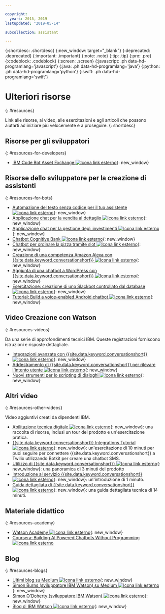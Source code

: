 ```yaml
---

copyright:
  years: 2015, 2019
lastupdated: "2019-05-14"

subcollection: assistant

---
```


{:shortdesc: .shortdesc}
{:new_window: target="_blank"}
{:deprecated: .deprecated}
{:important: .important}
{:note: .note}
{:tip: .tip}
{:pre: .pre}
{:codeblock: .codeblock}
{:screen: .screen}
{:javascript: .ph data-hd-programlang='javascript'}
{:java: .ph data-hd-programlang='java'}
{:python: .ph data-hd-programlang='python'}
{:swift: .ph data-hd-programlang='swift'}

# Ulteriori risorse
{: #resources}

Link alle risorse, ai video, alle esercitazioni e agli articoli che possono aiutarti ad iniziare più velocemente e a proseguire.
{: shortdesc}

## Risorse per gli sviluppatori
{: #resources-for-developers}

- [IBM Code Bot Asset Exchange ![Icona link esterno](../../icons/launch-glyph.svg "Icona link esterno")](https://developer.ibm.com/code/exchanges/bots/){: new_window}

## Risorse dello sviluppatore per la creazione di assistenti
{: #resources-for-bots}

- [Automazione del testo senza codice per il tuo assistente ![Icona link esterno](../../icons/launch-glyph.svg "Icona link esterno")](https://chatbotsmagazine.com/10-minutes-codeless-test-automation-for-ibm-watson-chatbots-d71eac9626d7){: new_window}
- [Applicazione chat per la vendita al dettaglio ![Icona link esterno](../../icons/launch-glyph.svg "Icona link esterno")](https://developer.ibm.com/code/journey/create-cognitive-retail-chatbot/){: new_window}
- [Applicazione chat per la gestione degli investimenti ![Icona link esterno](../../icons/launch-glyph.svg "Icona link esterno")](https://developer.ibm.com/code/journey/create-an-investment-management-chatbot/){: new_window}
- [Chatbot Cognitive Bank ![Icona link esterno](../../icons/launch-glyph.svg "Icona link esterno")](https://developer.ibm.com/code/journey/create-cognitive-banking-chatbot/){: new_window}
- [Chatbot per ordinare la pizza tramite slot ![Icona link esterno](../../icons/launch-glyph.svg "Icona link esterno")](https://developer.ibm.com/code/journey/assemble-a-pizza-ordering-chatbot-dialog/){: new_window}
- [Creazione di una competenza Amazon Alexa con {{site.data.keyword.conversationshort}} ![Icona link esterno](../../icons/launch-glyph.svg "Icona link esterno")](https://github.com/IBM/alexa-skill-watson-conversation){: new_window}
- [Aggiunta di una chatbot a WordPress con {{site.data.keyword.conversationshort}} ![Icona link esterno](../../icons/launch-glyph.svg "Icona link esterno")](https://wordpress.org/plugins/conversation-watson/){: new_window}
- [Esercitazione: creazione di uno Slackbot controllato dal database ![Icona link esterno](../../icons/launch-glyph.svg "Icona link esterno")](https://cloud.ibm.com/docs/tutorials/slack-chatbot-database-watson.html){: new_window}
- [Tutorial: Build a voice-enabled Android chatbot ![Icona link esterno](../../icons/launch-glyph.svg "Icona link esterno")](https://cloud.ibm.com/docs/tutorials/android-watson-chatbot.html){: new_window}

## Video Creazione con Watson
{: #resources-videos}

Da una serie di approfondimenti tecnici IBM. Queste registrazioni forniscono istruzioni e risposte dettagliate.

- [Integrazioni avanzate con {{site.data.keyword.conversationshort}} ![Icona link esterno](../../icons/launch-glyph.svg "Icona link esterno")](https://youtu.be/0rnt54ONtQw){: new_window}
- [Addestramento di {{site.data.keyword.conversationshort}} per rilevare l'intento utente ![Icona link esterno](../../icons/launch-glyph.svg "Icona link esterno")](https://youtu.be/uYw4Tv1Y5tc){: new_window}
- [Nuovi strumenti per lo scripting di dialoghi ![Icona link esterno](../../icons/launch-glyph.svg "Icona link esterno")](https://youtu.be/QuR54--vD5o){: new_window}

## Altri video
{: #resources-other-videos}

Video aggiuntivi creati da dipendenti IBM.

- [Abilitazione tecnica digitale ![Icona link esterno](../../icons/launch-glyph.svg "Icona link esterno")](https://ibm-dte.mybluemix.net/watson-assistant){: new_window}: una raccolta di risorse, inclusi un tour del prodotto e un'esercitazione pratica.
- [{{site.data.keyword.conversationshort}} Integrations Tutorial  ![Icona link esterno](../../icons/launch-glyph.svg "Icona link esterno")](https://www.youtube.com/watch?v=O3silvVBaC8&t=3s){: new_window}: un'esercitazione di 10 minuti per puoi seguire per connettere {{site.data.keyword.conversationshort}} a Twilio utilizzando Botkit per creare una chatbot SMS.
- [Utilizzo di {{site.data.keyword.conversationshort}} ![Icona link esterno](../../icons/launch-glyph.svg "Icona link esterno")](https://youtu.be/tUkLIUOm550){: new_window}: una panoramica di 3 minuti del prodotto
- [Introduzione al servizio {{site.data.keyword.conversationshort}} ![Icona link esterno](../../icons/launch-glyph.svg "Icona link esterno")](https://youtu.be/A96nLYSMltA){: new_window}: un'introduzione di 1 minuto.
- [Guida dettagliata di {{site.data.keyword.conversationshort}} ![Icona link esterno](../../icons/launch-glyph.svg "Icona link esterno")](https://youtu.be/ELwWhJGE2P8){: new_window}: una guida dettagliata tecnica di 14 minuti.

## Materiale didattico
{: #resources-academy}

- [Watson Academy ![Icona link esterno](../../icons/launch-glyph.svg "Icona link esterno")](https://ibm.com/training/watsonacademy){: new_window}
- [Coursera: Building AI Powered Chatbots Without Programming ![Icona link esterno](../../icons/launch-glyph.svg "Icona link esterno")](https://www.coursera.org/learn/building-ai-powered-chatbots)

## Blog
{: #resources-blogs}

- [Ultimi blog su Medium ![Icona link esterno](../../icons/launch-glyph.svg "Icona link esterno")](https://medium.com/tag/watson-assistant/latest){: new_window}
- [Simon Burns (sviluppatore IBM Watson) su Medium ![Icona link esterno](../../icons/launch-glyph.svg "Icona link esterno")](https://medium.com/@snrubnomis/conversational-directory-5a5531749295){: new_window}
- [Simon O'Doherty (sviluppatore IBM Watson) ![Icona link esterno](../../icons/launch-glyph.svg "Icona link esterno")](https://sodoherty.ai/){: new_window}
- [Blog di IBM Watson ![Icona link esterno](../../icons/launch-glyph.svg "Icona link esterno")](https://www.ibm.com/blogs/watson/){: new_window}
